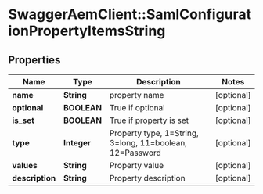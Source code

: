 # SwaggerAemClient::SamlConfigurationPropertyItemsString

## Properties
Name | Type | Description | Notes
------------ | ------------- | ------------- | -------------
**name** | **String** | property name | [optional] 
**optional** | **BOOLEAN** | True if optional | [optional] 
**is_set** | **BOOLEAN** | True if property is set | [optional] 
**type** | **Integer** | Property type, 1&#x3D;String, 3&#x3D;long, 11&#x3D;boolean, 12&#x3D;Password | [optional] 
**values** | **String** | Property value | [optional] 
**description** | **String** | Property description | [optional] 



